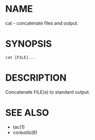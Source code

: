 # NAME
cat - concatenate files and output.

# SYNOPSIS

    cat [FILE]...

# DESCRIPTION
Concatenate FILE(s) to standard output.

# SEE ALSO
- tac(1)
- coreutils(6)
